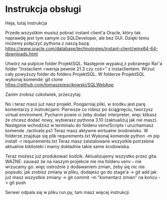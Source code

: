 # Instrukcja obsługi

Heja, tutaj instrukcja

Przede wszystkim musisz pobrać instant client'a Oracle, który tak naprawdę jest tym samym co SQLDeveloper, ale bez GUI.
Dzięki temu możemy połączyć pythona z naszą bazą: https://www.oracle.com/database/technologies/instant-client/winx64-64-downloads.html

Utwórz na pulpicie folder ProjektSQL. 
Następnie wypakuj z pobranego Rar'a folder "Instaclient <wersja pewnie 21.3 czy coś>" z instaclientem.
Wrzuć cały powyższy folder do folderu ProjektSQL.
W folderze ProjektSQL wykonaj komende: git clone https://github.com/tomaszpiescikowski/SQLWebApp

Zanim zrobisz cokolwiek, przeczytaj:

No i teraz masz już nasz projekt. Poogarniaj pliki, w środku jest parę komentarzy z instrukcjami.
Pierwsze co robisz po ściągnięciu, tworzysz virtual enviroment.
Pycharm powie ci żeby dodać interpreter, więc klikasz że chcesz dodać nowy, wybierasz pythona 3.10 (zaktualizuj jak nie masz).
Następnie wchodzisz w terminalu do folderu venv/Scripts i uruchamiasz komende ./activate.ps1
Teraz masz aktywne wirtualne środowisko.
W folderze znajduje się plik requrements.txt
Wykonaj komende python -m pip install -r requirements.txt
Teraz masz zaistalowane wszystkie potrzebne aktualnie biblioteki i mamy dokładnie takie same środowiska.

Teraz możesz już produkować kodzik. Aktualizujemy wszystko przez gita.
WAŻNE:
zauważ że na naszym projekcie nie ma folderu venv - nie wrzucamy go.
więc ostrożnie z dodawaniem zmian, żeby się nic nie popsuło.
jak zrobisz zmiany w pliku, dodajesz go do stage'a -> git add <plik>
jak już masz wszystkie zmiany -> git commit -m "komentarz zmian"
na końcu -> git push

  
Serwer odpala się w pliku run.py, tam masz więcej instrukcji.



